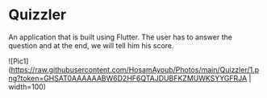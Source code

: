 # Quizzler
An application that is built using Flutter.
The user has to answer the question and at the end, we will tell him his score.

![Pic1](https://raw.githubusercontent.com/HosamAyoub/Photos/main/Quizzler/1.png?token=GHSAT0AAAAAABW6D2HF6QTAJDUBFKZMUWKSYYGFRJA | width=100)